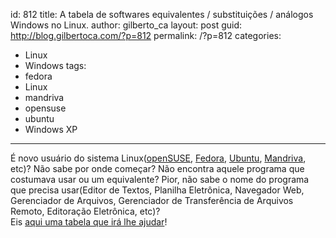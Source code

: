 id: 812
title: A tabela de softwares equivalentes / substituições / análogos Windows no Linux.
author: gilberto_ca
layout: post
guid: http://blog.gilbertoca.com/?p=812
permalink: /?p=812
categories:
  - Linux
  - Windows
tags:
  - fedora
  - Linux
  - mandriva
  - opensuse
  - ubuntu
  - Windows XP
---
<!-- google_ad_section_start -->

É novo usuário do sistema Linux(<a href="http://www.opensuse.org/pt-br/" title="openSUSE" target="_blank">openSUSE</a>, <a href="http://www.projetofedora.org/" title="Fedora" target="_blank">Fedora</a>, <a href="http://www.ubuntu-br.org/" title="Ubuntu" target="_blank">Ubuntu</a>, <a href="http://www.mandriva.com/br/" title="Mandriva" target="_blank">Mandriva</a>, etc)? Não sabe por onde começar? Não encontra aquele programa que costumava usar ou um equivalente? Pior, não sabe o nome do programa que precisa usar(Editor de Textos, Planilha Eletrônica, Navegador Web, Gerenciador de Arquivos, Gerenciador de Transferência de Arquivos Remoto, Editoração Eletrônica, etc)?  
Eis <a href="http://www.linuxrsp.ru/win-lin-soft/table-eng.html" title="Tabela de Equivalências de Softwares Windows no Linux" target="_blank">aqui uma tabela que irá lhe ajudar</a>!

<!-- google_ad_section_end -->